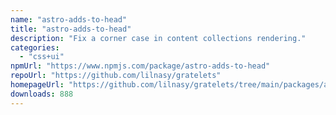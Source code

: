 ```yaml
---
name: "astro-adds-to-head"
title: "astro-adds-to-head"
description: "Fix a corner case in content collections rendering."
categories:
  - "css+ui"
npmUrl: "https://www.npmjs.com/package/astro-adds-to-head"
repoUrl: "https://github.com/lilnasy/gratelets"
homepageUrl: "https://github.com/lilnasy/gratelets/tree/main/packages/adds-to-head"
downloads: 888
---
```

